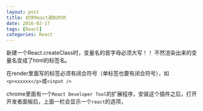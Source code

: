 ```yaml
---
layout: post
title: 初学React遇到的坑
date: 2016-02-17
tags: [React]
categories: React
---
```


新建一个React.createClass时，变量名的首字母必须大写！！ 不然渲染出来的变量名变成了html的标签名。

在render里面写的标签必须有闭合符号（单标签也要有闭合符号），如`<p>xxxxxx</p>`或`<input />` 

chrome里面有一个`React Developer Tool`的扩展程序，安装这个插件之后，打开开发者面板后，上面一栏会显示一个`react`的选项，
